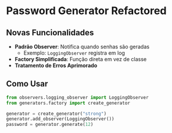 # Password Generator Refactored

## Novas Funcionalidades
- **Padrão Observer**: Notifica quando senhas são geradas
  - Exemplo: `LoggingObserver` registra em log
- **Factory Simplificada**: Função direta em vez de classe
- **Tratamento de Erros Aprimorado**

## Como Usar
```python
from observers.logging_observer import LoggingObserver
from generators.factory import create_generator

generator = create_generator("strong")
generator.add_observer(LoggingObserver())
password = generator.generate(12)